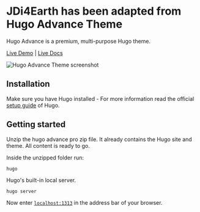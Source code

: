 # JDi4Earth has been adapted from Hugo Advance Theme

Hugo Advance is a premium, multi-purpose Hugo theme.

[Live Demo](https://hugo-advance.netlify.app/) | [Live Docs](https://www.zerostatic.io/docs/hugo-advance/v1.3/install-theme/)

![Hugo Advance Theme screenshot](https://www.zerostatic.io/theme/hugo-advance/hugo-advance-screenshot.png)

## Installation

Make sure you have Hugo installed - For more information read the official [setup guide](//gohugo.io/overview/installing/) of Hugo.

## Getting started

Unzip the hugo advance pro zip file. It already contains the Hugo site and theme. All content is ready to go.

Inside the unzipped folder run:

```
hugo
```

Hugo's built-in local server.

```
hugo server
```

Now enter [`localhost:1313`](http://localhost:1313) in the address bar of your browser.
